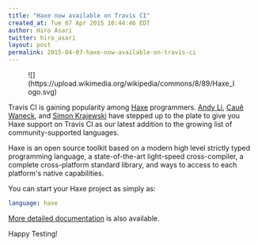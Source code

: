 ```yaml
---
title: "Haxe now available on Travis CI"
created_at: Tue 07 Apr 2015 10:44:46 EDT
author: Hiro Asari
twitter: hiro_asari
layout: post
permalink: 2015-04-07-haxe-now-available-on-travis-ci
---
```

<figure class="right small">
![](https://upload.wikimedia.org/wikipedia/commons/8/89/Haxe_logo.svg)
</figure>

Travis CI is gaining popularity among [Haxe](http://haxe.org/) programmers.
[Andy Li](https://github.com/andyli),
[Cauê Waneck](https://github.com/waneck),
and [Simon Krajewski](https://github.com/Simn)
have stepped up to the plate to give you
Haxe support on Travis CI as our latest addition to
the growing list of community-supported languages.

Haxe is an open source toolkit based on a modern high level strictly typed programming language, a state-of-the-art light-speed cross-compiler, a complete cross-platform standard library, and ways to access to each platform's native capabilities.

You can start your Haxe project as simply as:

```yaml
language: haxe
```

[More detailed documentation](http://docs.travis-ci.com/user/languages/haxe/)
is also available.

Happy Testing!
